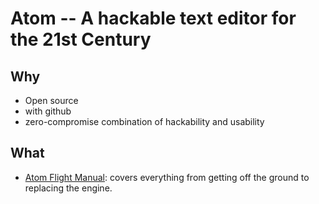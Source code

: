 # Atom -- A hackable text editor for the 21st Century
 


## Why 

* Open source
* with github
* zero-compromise combination of hackability and usability

## What 


* [Atom Flight Manual](https://flight-manual.atom.io/): covers everything from getting off the ground to replacing the engine. 